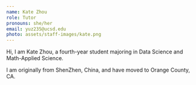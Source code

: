 ```yaml
---
name: Kate Zhou
role: Tutor
pronouns: she/her
email: yuz235@ucsd.edu
photo: assets/staff-images/kate.png
---
```

Hi, I am Kate Zhou, a fourth-year student majoring in Data Science and Math-Applied Science. 

I am originally from ShenZhen, China, and have moved to Orange County, CA. 
